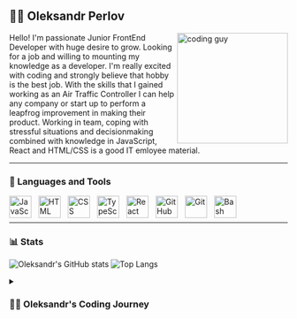 ## 👨‍💻 Oleksandr Perlov

<img align='right' width='200' src='https://cdn.dribbble.com/users/2131993/screenshots/4948736/media/421d4ed2f3d23c73d64d20963f61f422.gif' alt='coding guy'>
Hello! I'm passionate Junior FrontEnd Developer with huge desire to grow. Looking for a job and willing to mounting my knowledge as a developer. I'm really excited with coding and strongly believe that hobby is the best job. With the skills that I gained working as an Air Traffic Controller I can help any company or start up to perform a leapfrog improvement in making their product. Working in team, coping with stressful situations and decisionmaking combined with knowledge in JavaScript, React and HTML/CSS is a good IT emloyee material.
<br>

---

### 🧰 Languages and Tools


<img align="left" alt="JavaScript" width="40px" style="padding-right:10px;" src="https://cdn.jsdelivr.net/gh/devicons/devicon/icons/javascript/javascript-plain.svg" />
<img align="left" alt="HTML" width="40px" style="padding-right:10px;" src="https://cdn.jsdelivr.net/gh/devicons/devicon/icons/html5/html5-plain.svg" />
<img align="left" alt="CSS" width="40px" style="padding-right:10px;" src="https://cdn.jsdelivr.net/gh/devicons/devicon/icons/css3/css3-plain.svg" />
<img align="left" alt="TypeScript" width="40px" style="padding-right:10px;" src="https://cdn.jsdelivr.net/gh/devicons/devicon/icons/typescript/typescript-plain.svg" />
<img align="left" alt="React" width="40px" style="padding-right:10px;" src="https://cdn.jsdelivr.net/gh/devicons/devicon/icons/react/react-original.svg" />
<img align="left" alt="GitHub" width="40px" style="padding-right:10px;" src="https://cdn.jsdelivr.net/gh/devicons/devicon/icons/github/github-original.svg" />
<img align="left" alt="Git" width="40px" style="padding-right:10px;" src="https://cdn.jsdelivr.net/gh/devicons/devicon/icons/git/git-original.svg" />
<img align="left" alt="Bash" width="40px" style="padding-right:10px;" src="https://cdn.jsdelivr.net/gh/devicons/devicon/icons/bash/bash-original.svg" />
<!-- <img align="left" alt="NodeJS" width="40px" style="padding-right:10px;" src="https://cdn.jsdelivr.net/gh/devicons/devicon/icons/nodejs/nodejs-original.svg" /> -->
<br />
<br>

---

### 📊 Stats


![Oleksandr's GitHub stats](https://github-readme-stats.vercel.app/api?username=b3dyk&show_icons=true&theme=aura_dark)
![Top Langs](https://github-readme-stats.vercel.app/api/top-langs/?username=b3dyk&layout=compact)


<details>
 <summary><h3>👨‍💻 Oleksandr's Coding Journey</h3></summary>
   
